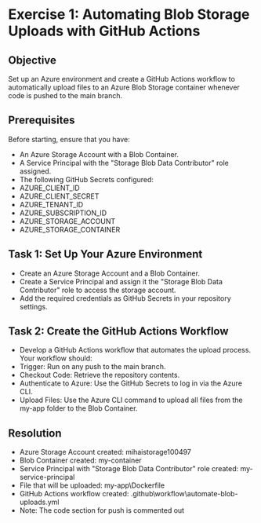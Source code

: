 # Exercise 1: Automating Blob Storage Uploads with GitHub Actions
## Objective
Set up an Azure environment and create a GitHub Actions workflow to automatically upload files to an Azure Blob Storage container whenever code is pushed to the main branch.

## Prerequisites
Before starting, ensure that you have:
- An Azure Storage Account with a Blob Container.
- A Service Principal with the "Storage Blob Data Contributor" role assigned.
- The following GitHub Secrets configured:
- AZURE_CLIENT_ID
- AZURE_CLIENT_SECRET
- AZURE_TENANT_ID
- AZURE_SUBSCRIPTION_ID
- AZURE_STORAGE_ACCOUNT
- AZURE_STORAGE_CONTAINER

## Task 1: Set Up Your Azure Environment
- Create an Azure Storage Account and a Blob Container.
- Create a Service Principal and assign it the "Storage Blob Data Contributor" role to access the storage account.
- Add the required credentials as GitHub Secrets in your repository settings.

## Task 2: Create the GitHub Actions Workflow
- Develop a GitHub Actions workflow that automates the upload process. Your workflow should:
- Trigger: Run on any push to the main branch.
- Checkout Code: Retrieve the repository contents.
- Authenticate to Azure: Use the GitHub Secrets to log in via the Azure CLI.
- Upload Files: Use the Azure CLI command to upload all files from the my-app folder to the Blob Container.

## Resolution
- Azure Storage Account created: mihaistorage100497
- Blob Container created: my-container
- Service Principal with "Storage Blob Data Contributor" role created: my-service-principal
- File that will be uploaded: my-app\Dockerfile
- GitHub Actions workflow created: .github\workflow\automate-blob-uploads.yml
- Note: The code section for push is commented out